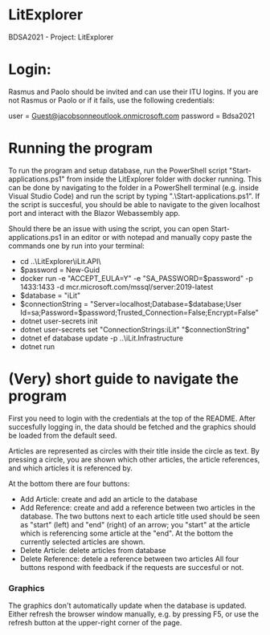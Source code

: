 # LitExplorer
BDSA2021 - Project: LitExplorer

<h1>Login:</h1>
Rasmus and Paolo should be invited and can use their ITU logins. If you are not Rasmus or Paolo or if it fails, use the following credentials:

user = Guest@jacobsonneoutlook.onmicrosoft.com
password = Bdsa2021

<h1>Running the program</h1>

To run the program and setup database, run the PowerShell script "Start-applications.ps1" from inside the LitExplorer folder with docker running. 
This can be done by navigating to the folder in a PowerShell terminal (e.g. inside Visual Studio Code) and run the script by typing ".\Start-applications.ps1".
If the script is succesful, you should be able to navigate to the given localhost port and interact with the Blazor Webassembly app. 

Should there be an issue with using the script, you can open Start-applications.ps1 in an editor or with notepad and manually copy paste the commands one by run into your terminal:
- cd ..\LitExplorer\iLit.API\
- $password = New-Guid
- docker run -e "ACCEPT_EULA=Y" -e "SA_PASSWORD=$password" -p 1433:1433 -d mcr.microsoft.com/mssql/server:2019-latest
- $database = "iLit"
- $connectionString = "Server=localhost;Database=$database;User Id=sa;Password=$password;Trusted_Connection=False;Encrypt=False"
- dotnet user-secrets init
- dotnet user-secrets set "ConnectionStrings:iLit" "$connectionString"
- dotnet ef database update -p ..\iLit.Infrastructure
- dotnet run

<h1>(Very) short guide to navigate the program</h1>

First you need to login with the credentials at the top of the README. After succesfully logging in, the data should be fetched and the graphics should be loaded from the default seed. 

Articles are represented as circles with their title inside the circle as text. By pressing a circle, you are shown which other articles, the article references, and which articles it is referenced by.

At the bottom there are four buttons:
- Add Article: create and add an article to the database
- Add Reference: create and add a reference between two articles in the database. The two buttons next to each article title used should be seen as "start" (left) and "end" (right) of an arrow; you "start" at the article which is referencing some article at the "end". At the bottom the currently selected articles are shown.
- Delete Article: delete articles from database
- Delete Reference: detele a reference between two articles
All four buttons respond with feedback if the requests are succesful or not.

<h3>Graphics</h3>
The graphics don't automatically update when the database is updated. Either refresh the browser window manually, e.g. by pressing F5, or use the refresh button at the upper-right corner of the page.



